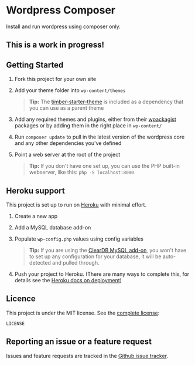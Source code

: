 # Wordpress Composer

Install and run wordpress using composer only.

## **This is a work in progress!**

## Getting Started
1. Fork this project for your own site
2. Add your theme folder into `wp-content/themes`

    >  **Tip:** The [timber-starter-theme](https://github.com/upstatement/timber-starter-theme) is included as a dependency that you can use as a parent theme

3. Add any required themes and plugins, either from their [wpackagist](http://wpackagist.org/) packages or by adding them in the right place in `wp-content/`
4. Run `composer update` to pull in the latest version of the wordpress core and any other dependencies you've defined
5. Point a web server at the root of the project

   > **Tip:** If you don't have one set up, you can use the PHP built-in webserver, like this: `php -S localhost:8000`

## Heroku support
This project is set up to run on [Heroku](https://www.heroku.com/home) with minimal effort.

1. Create a new app
2. Add a MySQL database add-on
3. Populate `wp-config.php` values using config variables

   > **Tip:** If you are using the [ClearDB MySQL add-on](https://elements.heroku.com/addons/cleardb), you won't have to set up any configuration for your database, it will be auto-detected and pulled through.
   
4. Push your project to Heroku. (There are many ways to complete this, for details see the [Heroku docs on deployment](https://devcenter.heroku.com/categories/deployment))

## Licence
This project is under the MIT license. See the [complete license](LICENSE):

    LICENSE

## Reporting an issue or a feature request
Issues and feature requests are tracked in the [Github issue tracker](https://github.com/DesignyourCode/wp-install/issues).
